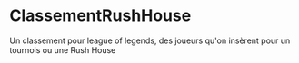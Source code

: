 # ClassementRushHouse
Un classement pour league of legends, des joueurs qu'on insèrent pour un tournois ou une Rush House
